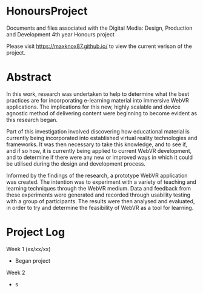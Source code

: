 # HonoursProject
Documents and files associated with the Digital Media: Design, Production and Development 4th year Honours project

Please visit https://maxknox87.github.io/ to view the current verison of the project.

# Abstract

In this work, research was undertaken to help to determine what the best practices are for incorporating e-learning material into immersive WebVR applications. The implications for this new, highly scalable and device agnostic method of delivering content were beginning to become evident as this research began.

Part of this investigation involved discovering how educational material is currently being incorporated into established virtual reality technologies and frameworks. It was then necessary to take this knowledge, and to see if, and if so how, it is currently being applied to current WebVR development, and to determine if there were any new or improved ways in which it could be utilised during the design and development process.

Informed by the findings of the research, a prototype WebVR application was created. The intention was to experiment with a variety of teaching and learning techniques through the WebVR medium. Data and feedback from these experiments were generated and recorded through usability testing with a group of participants. The results were then analysed and evaluated, in order to try and determine the feasibility of WebVR as a tool for learning.



# Project Log

Week 1 (xx/xx/xx)
 - Began project
 
Week 2
 - s
 


